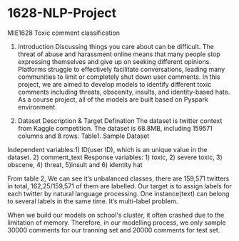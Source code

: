 # 1628-NLP-Project
MIE1628 Toxic comment classification 

1. Introduction 
Discussing things you care about can be difficult. The threat of abuse and harassment online means that many people stop expressing themselves and give up on seeking different opinions. Platforms struggle to effectively facilitate conversations, leading many communities to limit or completely shut down user comments. 
In this project, we are aimed to develop models to identify different toxic comments including threats, obscenity, insults, and identity-based hate. 
As a course project, all of the models are built based on Pyspark environment. 

2. Dataset Description & Target Defination 
The dataset is twitter context from Kaggle competition. The dataset is 68.8MB, including 159571 columns and 8 rows. 
Table1. Sample Dataset
 
Independent variables:1) ID(user ID), which is an unique value in the dataset. 2) comment_text Response variables: 1) toxic, 2) severe toxic, 3) obscene, 4) threat, 5)insult and 6) identity hat 

From table 2, We can see it’s unbalanced classes, there are 159,571 twitters in total, 162,25/159,571 of them are labelled. Our target is to assign labels for each twitter by natural language processing. One instance(text) can belong to several labels in the same time. It’s multi-label problem. 

When we build our models on school's cluster, it often crashed due to the limitation of memory. Therefore, in our modelling process, we only sample 30000 comments for our tranning set and 20000 comments for test set.
